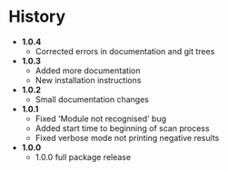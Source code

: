# History
* **1.0.4**
    * Corrected errors in documentation and git trees
* **1.0.3**
    * Added more documentation
    * New installation instructions
* **1.0.2**
    * Small documentation changes
* **1.0.1**
    * Fixed 'Module not recognised' bug
    * Added start time to beginning of scan process
    * Fixed verbose mode not printing negative results
* **1.0.0**
    * 1.0.0 full package release
